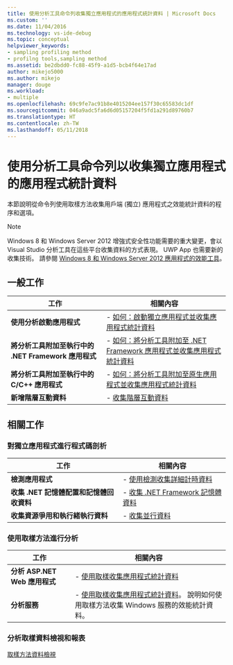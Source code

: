 ```yaml
---
title: 使用分析工具命令列收集獨立應用程式的應用程式統計資料 | Microsoft Docs
ms.custom: ''
ms.date: 11/04/2016
ms.technology: vs-ide-debug
ms.topic: conceptual
helpviewer_keywords:
- sampling profiling method
- profilng tools,sampling method
ms.assetid: be2dbdd0-fc88-45f9-a1d5-bcb4f64e17ad
author: mikejo5000
ms.author: mikejo
manager: douge
ms.workload:
- multiple
ms.openlocfilehash: 69c9fe7ac91b8e4015204ee157f30c65583dc1df
ms.sourcegitcommit: 046a9adc5fa6d6d05157204f5fd1a291d89760b7
ms.translationtype: HT
ms.contentlocale: zh-TW
ms.lasthandoff: 05/11/2018
---
```

# <a name="collecting-application-statistics-for-stand-alone-applications-by-using-the-profiler-command-line"></a>使用分析工具命令列以收集獨立應用程式的應用程式統計資料
本節說明從命令列使用取樣方法收集用戶端 (獨立) 應用程式之效能統計資料的程序和選項。  
  
> [!NOTE]
>  Windows 8 和 Windows Server 2012 增強式安全性功能需要的重大變更，會以 Visual Studio 分析工具在這些平台收集資料的方式表現。 UWP App 也需要新的收集技術。 請參閱 [Windows 8 和 Windows Server 2012 應用程式的效能工具](../profiling/performance-tools-on-windows-8-and-windows-server-2012-applications.md)。  
  
## <a name="common-tasks"></a>一般工作  
  
|工作|相關內容|  
|----------|---------------------|  
|**使用分析啟動應用程式**|-   [如何：啟動獨立應用程式並收集應用程式統計資料](../profiling/how-to-launch-a-stand-alone-application-with-the-profiler-and-collect-application-statistics-by-using-the-command-line.md)|  
|**將分析工具附加至執行中的 .NET Framework 應用程式**|-   [如何：將分析工具附加至 .NET Framework 應用程式並收集應用程式統計資料](../profiling/how-to-attach-the-profiler-to-a-dotnet-app-and-collect-application-statistics.md)|  
|**將分析工具附加至執行中的 C/C++ 應用程式**|-   [如何：將分析工具附加至原生應用程式並收集應用程式統計資料](../profiling/how-to-attach-the-profiler-to-a-native-stand-alone-application-and-collect-application-statistics-by-using-the-command-line.md)|  
|**新增階層互動資料**|-   [收集階層互動資料](../profiling/adding-tier-interaction-data-from-the-command-line.md)|  
  
## <a name="related-tasks"></a>相關工作  
  
### <a name="profiling-stand-alone-applications"></a>對獨立應用程式進行程式碼剖析  
  
|工作|相關內容|  
|----------|---------------------|  
|**檢測應用程式**|-   [使用檢測收集詳細計時資料](../profiling/collecting-detailed-timing-data-for-a-stand-alone-application.md)|  
|**收集 .NET 記憶體配置和記憶體回收資料**|-   [收集 .NET Framework 記憶體資料](../profiling/collecting-dotnet-framework-memory-data-for-stand-alone-applications.md)|  
|**收集資源爭用和執行緒執行資料**|-   [收集並行資料](../profiling/collecting-concurrency-data-for-stand-alone-applications.md)|  
  
### <a name="profiling-by-using-the-sampling-method"></a>使用取樣方法進行分析  
  
|工作|相關內容|  
|----------|---------------------|  
|**分析 ASP.NET Web 應用程式**|-   [使用取樣收集應用程式統計資料](../profiling/collecting-application-statistics-for-aspnet-using-the-profiler-sampling-method.md)|  
|**分析服務**|-   [使用取樣收集應用程式統計資料](../profiling/collecting-application-statistics-for-services-by-using-the-profiler-sampling-method.md)。 說明如何使用取樣方法收集 Windows 服務的效能統計資料。|  
  
### <a name="analyzing-sampling-data-views-and-reports"></a>分析取樣資料檢視和報表  
 [取樣方法資料檢視](../profiling/profiler-sampling-method-data-views.md)